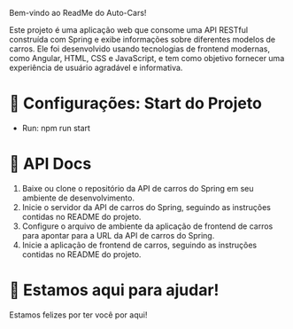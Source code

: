 Bem-vindo ao ReadMe do Auto-Cars!

Este projeto é uma aplicação web que consome uma API RESTful construída com Spring e exibe informações sobre diferentes modelos de carros. Ele foi desenvolvido usando tecnologias de frontend modernas, como Angular, HTML, CSS e JavaScript, e tem como objetivo fornecer uma experiência de usuário agradável e informativa.

# 📝 Configurações: Start do Projeto

- Run: npm run start

# 🚦 API Docs

1. Baixe ou clone o repositório da API de carros do Spring em seu ambiente de desenvolvimento.
2. Inicie o servidor da API de carros do Spring, seguindo as instruções contidas no README do projeto.
3. Configure o arquivo de ambiente da aplicação de frontend de carros para apontar para a URL da API de carros do Spring.
4. Inicie a aplicação de frontend de carros, seguindo as instruções contidas no README do projeto.

# 💬 Estamos aqui para ajudar!

Estamos felizes por ter você por aqui!